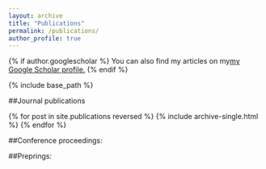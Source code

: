 ```yaml
---
layout: archive
title: "Publications"
permalink: /publications/
author_profile: true
---
```


{% if author.googlescholar %}
  You can also find my articles on my<u><a href="{{author.googlescholar}}">my Google Scholar profile</a>.</u>
{% endif %}

{% include base_path %}

##Journal publications


{% for post in site.publications reversed %}
  {% include archive-single.html %}
{% endfor %}

##Conference proceedings:

##Preprings: